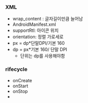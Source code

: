 ### XML

- wrap_content : 글자길이만큼 늘어남
- AndroidManifest.xml
- supportRtl: 아이콘 위치
- orientation: 정렬 가로세로
- px = dp*단말DPI/기본 160
- dp = px*기본 160/ 단말 DPI
  - 단위는 dp를 사용해야함



### rifecycle

- onCreate
- onStart
- onStop
- 